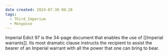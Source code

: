 ```yaml
---
date created: 2024-07-30 08:28
tags:
  - Third_Imperium
  - Mongoose
---
```

Imperial Edict 97 is the 34-page document that enables the use of [[Imperial warrants]]. Its most dramatic clause instructs the recipient to assist the bearer of an Imperial warrant with all the power that one can bring to bear.